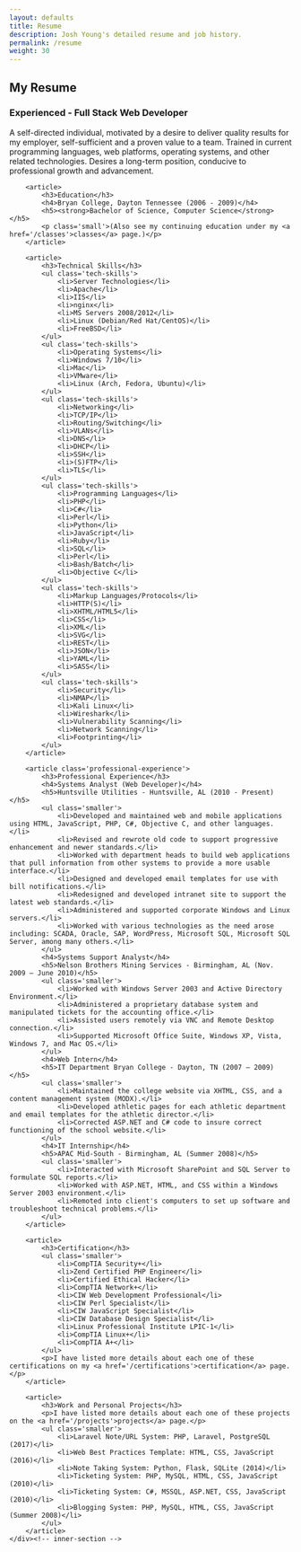 ```yaml
---
layout: defaults
title: Resume
description: Josh Young's detailed resume and job history.
permalink: /resume
weight: 30
---
```


<section>
    <div class='inner-section'>
        <h2>My Resume</h2>
        <article>
            <h3>Experienced - Full Stack Web Developer</h3>
            <p class='resume-top'>A self-directed individual, motivated by a desire to deliver quality results for my employer, self-sufficient and a proven value to a team.  Trained in current programming languages, web platforms, operating systems, and other related technologies. Desires a long-term position, conducive to professional growth and advancement.</p>
        </article>

        <article>
            <h3>Education</h3>
            <h4>Bryan College, Dayton Tennessee (2006 - 2009)</h4>
            <h5><strong>Bachelor of Science, Computer Science</strong></h5>
            <p class='small'>(Also see my continuing education under my <a href='/classes'>classes</a> page.)</p>
        </article>

        <article>
            <h3>Technical Skills</h3>
            <ul class='tech-skills'>
                <li>Server Technologies</li>
                <li>Apache</li>
                <li>IIS</li>
                <li>nginx</li>
                <li>MS Servers 2008/2012</li>
                <li>Linux (Debian/Red Hat/CentOS)</li>
                <li>FreeBSD</li>
            </ul>
            <ul class='tech-skills'>
                <li>Operating Systems</li>
                <li>Windows 7/10</li>
                <li>Mac</li>
                <li>VMware</li>
                <li>Linux (Arch, Fedora, Ubuntu)</li>
            </ul>
            <ul class='tech-skills'>
                <li>Networking</li>
                <li>TCP/IP</li>
                <li>Routing/Switching</li>
                <li>VLANs</li>
                <li>DNS</li>
                <li>DHCP</li>
                <li>SSH</li>
                <li>(S)FTP</li>
                <li>TLS</li>
            </ul>
            <ul class='tech-skills'>
                <li>Programming Languages</li>
                <li>PHP</li>
                <li>C#</li>
                <li>Perl</li>
                <li>Python</li>
                <li>JavaScript</li>
                <li>Ruby</li>
                <li>SQL</li>
                <li>Perl</li>
                <li>Bash/Batch</li>
                <li>Objective C</li>
            </ul>
            <ul class='tech-skills'>
                <li>Markup Languages/Protocols</li>
                <li>HTTP(S)</li>
                <li>XHTML/HTML5</li>
                <li>CSS</li>
                <li>XML</li>
                <li>SVG</li>
                <li>REST</li>
                <li>JSON</li>
                <li>YAML</li>
                <li>SASS</li>
            </ul>
            <ul class='tech-skills'>
                <li>Security</li>
                <li>NMAP</li>
                <li>Kali Linux</li>
                <li>Wireshark</li>
                <li>Vulnerability Scanning</li>
                <li>Network Scanning</li>
                <li>Footprinting</li>
            </ul>
        </article>

        <article class='professional-experience'>
            <h3>Professional Experience</h3>
            <h4>Systems Analyst (Web Developer)</h4>
            <h5>Huntsville Utilities - Huntsville, AL (2010 - Present)</h5>
            <ul class='smaller'>
                <li>Developed and maintained web and mobile applications using HTML, JavaScript, PHP, C#, Objective C, and other languages.</li>
                <li>Revised and rewrote old code to support progressive enhancement and newer standards.</li>
                <li>Worked with department heads to build web applications that pull information from other systems to provide a more usable interface.</li>
                <li>Designed and developed email templates for use with bill notifications.</li>
                <li>Redesigned and developed intranet site to support the latest web standards.</li>
                <li>Administered and supported corporate Windows and Linux servers.</li>
                <li>Worked with various technologies as the need arose including: SCADA, Oracle, SAP, WordPress, Microsoft SQL, Microsoft SQL Server, among many others.</li>
            </ul>
            <h4>Systems Support Analyst</h4>
            <h5>Nelson Brothers Mining Services - Birmingham, AL (Nov. 2009 – June 2010)</h5>
            <ul class='smaller'>
                <li>Worked with Windows Server 2003 and Active Directory Environment.</li>
                <li>Administered a proprietary database system and manipulated tickets for the accounting office.</li>
                <li>Assisted users remotely via VNC and Remote Desktop connection.</li>
                <li>Supported Microsoft Office Suite, Windows XP, Vista, Windows 7, and Mac OS.</li>
            </ul>
            <h4>Web Intern</h4>
            <h5>IT Department Bryan College - Dayton, TN (2007 – 2009)</h5>
            <ul class='smaller'>
                <li>Maintained the college website via XHTML, CSS, and a content management system (MODX).</li>
                <li>Developed athletic pages for each athletic department and email templates for the athletic director.</li>
                <li>Corrected ASP.NET and C# code to insure correct functioning of the school website.</li>
            </ul>
            <h4>IT Internship</h4>
            <h5>APAC Mid-South - Birmingham, AL (Summer 2008)</h5>
            <ul class='smaller'>
                <li>Interacted with Microsoft SharePoint and SQL Server to formulate SQL reports.</li>
                <li>Worked with ASP.NET, HTML, and CSS within a Windows Server 2003 environment.</li>
                <li>Remoted into client's computers to set up software and troubleshoot technical problems.</li>
            </ul>
        </article>

        <article>
            <h3>Certification</h3>
            <ul class='smaller'>
                <li>CompTIA Security+</li>
                <li>Zend Certified PHP Engineer</li>
                <li>Certified Ethical Hacker</li>
                <li>CompTIA Network+</li>
                <li>CIW Web Development Professional</li>
                <li>CIW Perl Specialist</li>
                <li>CIW JavaScript Specialist</li>
                <li>CIW Database Design Specialist</li>
                <li>Linux Professional Institute LPIC-1</li>
                <li>CompTIA Linux+</li>
                <li>CompTIA A+</li>
            </ul>
            <p>I have listed more details about each one of these certifications on my <a href='/certifications'>certification</a> page.</p>
        </article>

        <article>
            <h3>Work and Personal Projects</h3>
            <p>I have listed more details about each one of these projects on the <a href='/projects'>projects</a> page.</p>
            <ul class='smaller'>
                <li>Laravel Note/URL System: PHP, Laravel, PostgreSQL (2017)</li>
                <li>Web Best Practices Template: HTML, CSS, JavaScript (2016)</li>
                <li>Note Taking System: Python, Flask, SQLite (2014)</li>
                <li>Ticketing System: PHP, MySQL, HTML, CSS, JavaScript (2010)</li>
                <li>Ticketing System: C#, MSSQL, ASP.NET, CSS, JavaScript (2010)</li>
                <li>Blogging System: PHP, MySQL, HTML, CSS, JavaScript (Summer 2008)</li>
            </ul>
        </article>
    </div><!-- inner-section -->
</section>